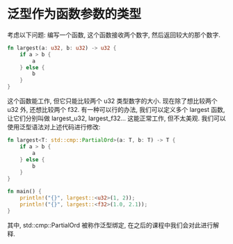 # 泛型作为函数参数的类型

考虑以下问题: 编写一个函数, 这个函数接收两个数字, 然后返回较大的那个数字.

```rust
fn largest(a: u32, b: u32) -> u32 {
    if a > b {
        a
    } else {
        b
    }
}
```

这个函数能工作, 但它只能比较两个 u32 类型数字的大小. 现在除了想比较两个 u32 外, 还想比较两个 f32. 有一种可以行的办法, 我们可以定义多个 largest 函数, 让它们分别叫做 largest_u32, largest_f32… 这能正常工作, 但不太美观. 我们可以使用泛型语法对上述代码进行修改:

```rust
fn largest<T: std::cmp::PartialOrd>(a: T, b: T) -> T {
    if a > b {
        a
    } else {
        b
    }
}

fn main() {
    println!("{}", largest::<u32>(1, 2));
    println!("{}", largest::<f32>(1.0, 2.1));
}
```

其中, std::cmp::PartialOrd 被称作泛型绑定, 在之后的课程中我们会对此进行解释.
